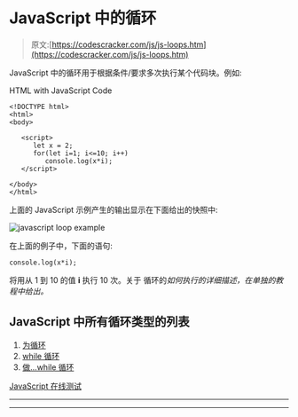 # JavaScript 中的循环

> 原文:[https://codescracker.com/js/js-loops.htm](https://codescracker.com/js/js-loops.htm)

JavaScript 中的循环用于根据条件/要求多次执行某个代码块。例如:

HTML with JavaScript Code

```
<!DOCTYPE html>
<html>
<body>

   <script>
      let x = 2;
      for(let i=1; i<=10; i++)
         console.log(x*i);
   </script>

</body>
</html>
```

上面的 JavaScript 示例产生的输出显示在下面给出的快照中:

![javascript loop example](../Images/14af06916a9f9ce17eeec4e7d4c6cda9.png)

在上面的例子中，下面的语句:

```
console.log(x*i);
```

将用从 1 到 10 的值 **i** 执行 10 次。关于 循环的*如何执行的详细描述，在单独的教程中给出。*

## JavaScript 中所有循环类型的列表

1.  [为循环](/js/js-for-loop.htm)
2.  [while 循环](/js/js-while-loop.htm)
3.  [做...while 循环](/js/js-do-while-loop.htm)

[JavaScript 在线测试](/exam/showtest.php?subid=6)

* * *

* * *
